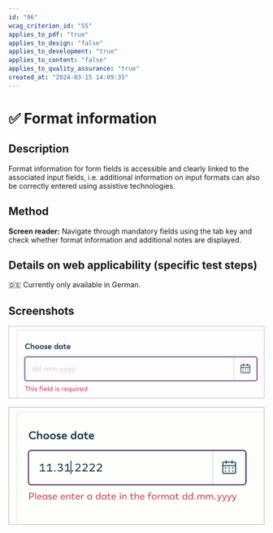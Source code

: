 ```yaml
---
id: "96"
wcag_criterion_id: "55"
applies_to_pdf: "true"
applies_to_design: "false"
applies_to_development: "true"
applies_to_content: "false"
applies_to_quality_assurance: "true"
created_at: "2024-03-15 14:09:35"
---
```


# ✅ Format information

## Description

Format information for form fields is accessible and clearly linked to the associated input fields, i.e. additional information on input formats can also be correctly entered using assistive technologies.

## Method

**Screen reader:** Navigate through mandatory fields using the tab key and check whether format information and additional notes are displayed.

## Details on web applicability (specific test steps)

🇩🇪 Currently only available in German.

## Screenshots

![Datumsformat wird als Placeholder angegeben](images/datumsformat-wird-als-placeholder-angegeben.png)

![Datumsformat wird als Fehlermeldung angegeben](images/datumsformat-wird-als-fehlermeldung-angegeben.png)